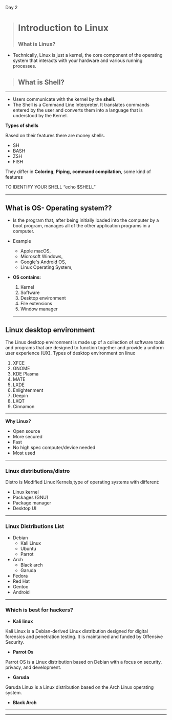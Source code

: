 Day 2 
> # Introduction to Linux
>### **What is Linux?**

- Technically, Linux is just a kernel, the core component of the operating system that interacts with your  hardware and various running processes.  

> ## What is Shell?
---
- Users communicate with the kernel by the **shell**. 
- The Shell is a Command Line Interpreter. It translates commands entered by the user and converts them into a language that is understood by the Kernel.

**Types of shells**

Based on their features there are money shells.
- SH 
- BASH 
- ZSH 
- FISH

They differ in **Coloring**, **Piping,** **command compilation**, some kind of features

TO IDENTIFY YOUR SHELL “echo $SHELL”

---
##  What is OS- Operating system??
- Is the program that, after being initially loaded into the computer by a boot program, manages all of the other application programs in a computer.
- Example 

  - Apple macOS, 
  - Microsoft Windows, 
  - Google's Android OS, 
  - Linux Operating System,
  
- **OS contains:** 

    1. Kernel 
    2. Software 
    3. Desktop environment 
    4. File extensions 
    5. Window manager

    ---
## Linux desktop environment
The Linux desktop environment is made up of a collection of software tools and programs that are designed to function together and provide a uniform user experience (UX).
Types of desktop environment on linux
1.	XFCE
2.	GNOME
3.	KDE Plasma
4.	MATE
5.	LXDE
6.	Enlightenment
7.	Deepin
8.	LXQT
9.	Cinnamon
---
**Why Linux?**
- Open source 
- More secured 
- Fast 
- No high spec computer/device needed
- Most used
---
### **Linux distributions/distro**
Distro is Modified Linux Kernels,type of operating systems with different:
- Linux kernel 
- Packages (GNU)
- Package manager 
- Desktop UI
---
### **Linux Distributions List**
- Debian
   - Kali Linux 
  - Ubuntu 
  - Parrot
- Arch 
  - Black arch 
  - Garuda
- Fedora 
- Red Hat 
- Gentoo 
- Android
---
### **Which is best for hackers?**
- **Kali linux** 

Kali Linux is a Debian-derived Linux distribution designed for digital forensics and penetration testing. It is maintained and funded by Offensive Security.
- **Parrot Os** 

Parrot OS is a Linux distribution based on Debian with a focus on security, privacy, and development.
- **Garuda** 

Garuda Linux is a Linux distribution based on the Arch Linux operating system.
- **Black Arch**
--------------------------------------
--------------------------------------

